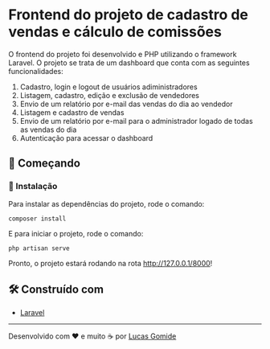 # Frontend do projeto de cadastro de vendas e cálculo de comissões

O frontend do projeto foi desenvolvido e PHP utilizando o framework Laravel. O projeto se trata de um dashboard que conta com as seguintes funcionalidades:

1. Cadastro, login e logout de usuários adiministradores
2. Listagem, cadastro, edição e exclusão de vendedores
3. Envio de um relatório por e-mail das vendas do dia ao vendedor
4. Listagem e cadastro de vendas
5. Envio de um relatório por e-mail para o administrador logado de todas as vendas do dia
6. Autenticação para acessar o dashboard

## 🚀 Começando

### 🔧 Instalação

Para instalar as dependências do projeto, rode o comando:

```
composer install
```

E para iniciar o projeto, rode o comando:

```
php artisan serve
```

Pronto, o projeto estará rodando na rota http://127.0.0.1/8000!

## 🛠️ Construído com

* [Laravel](http://www.dropwizard.io/1.0.2/docs/)

---
Desenvolvido com ❤️ e muito ☕ por [Lucas Gomide](https://github.com/gomidx)